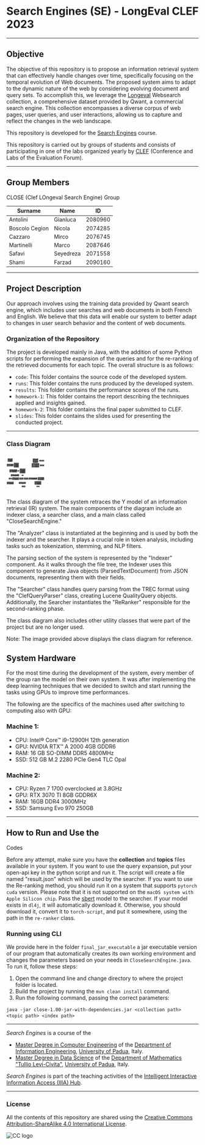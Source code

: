 # Search Engines (SE) - LongEval CLEF 2023

---

## Objective
The objective of this repository is to propose an information retrieval system that can effectively handle changes over time, specifically focusing on the temporal evolution of Web documents. The proposed system aims to adapt to the dynamic nature of the web by considering evolving document and query sets. To accomplish this, we leverage the [Longeval](https://clef-longeval.github.io/tasks/) Websearch collection, a comprehensive dataset provided by Qwant, a commercial search engine. This collection encompasses a diverse corpus of web pages, user queries, and user interactions, allowing us to capture and reflect the changes in the web landscape.

This repository is developed for the [Search Engines](https://iiia.dei.unipd.it/education/search-engines/) course.

This repository is carried out by groups of students and consists of participating in one of the labs organized yearly by [CLEF](https://www.clef-initiative.eu/) (Conference and Labs of the Evaluation Forum).

---

## Group Members
CLOSE (Clef LOngeval Search Engine) Group

| Surname         | Name         | ID        |
| --------------- | ------------ | --------- |
| Antolini        | Gianluca     | 2080960   |
| Boscolo Cegion  | Nicola       | 2074285   |
| Cazzaro         | Mirco        | 2076745   |
| Martinelli      | Marco        | 2087646   |
| Safavi          | Seyedreza    | 2071558   |
| Shami           | Farzad       | 2090160   |

---

## Project Description
Our approach involves using the training data provided by Qwant search engine, which includes user searches and web documents in both French and English. We believe that this data will enable our system to better adapt to changes in user search behavior and the content of web documents.

### Organization of the Repository
The project is developed mainly in Java, with the addition of some Python scripts for performing the expansion of the queries and for the re-ranking of the retrieved documents for each topic. The overall structure is as follows:

* `code`: This folder contains the source code of the developed system.
* `runs`: This folder contains the runs produced by the developed system.
* `results`: This folder contains the performance scores of the runs.
* `homework-1`: This folder contains the report describing the techniques applied and insights gained.
* `homework-2`: This folder contains the final paper submitted to CLEF.
* `slides`: This folder contains the slides used for presenting the conducted project.

---

### Class Diagram


<img src="homework-2/figure/close-white.svg" alt="Class Diagram" style="height: 100px; width:100px;"/>

The class diagram of the system retraces the Y model of an information retrieval (IR) system. The main components of the diagram include an indexer class, a searcher class, and a main class called "CloseSearchEngine."

The "Analyzer" class is instantiated at the beginning and is used by both the indexer and the searcher. It plays a crucial role in token analysis, including tasks such as tokenization, stemming, and NLP filters.

The parsing section of the system is represented by the "Indexer" component. As it walks through the file tree, the Indexer uses this component to generate Java objects (ParsedTextDocument) from JSON documents, representing them with their fields.

The "Searcher" class handles query parsing from the TREC format using the "ClefQueryParser" class, creating Lucene QualityQuery objects. Additionally, the Searcher instantiates the "ReRanker" responsible for the second-ranking phase.

The class diagram also includes other utility classes that were part of the project but are no longer used.

Note: The image provided above displays the class diagram for reference.

## System Hardware

For the most time during the development of the system, every member of the group ran the model on their own system. It was after implementing the deep learning techniques that we decided to switch and start running the tasks using GPUs to improve time performances.

The following are the specifics of the machines used after switching to computing also with GPU:

### Machine 1:
- CPU: Intel® Core™ i9-12900H 12th generation
- GPU: NVIDIA RTX™ A 2000 4GB GDDR6
- RAM: 16 GB SO-DIMM DDR5 4800MHz
- SSD: 512 GB M.2 2280 PCIe Gen4 TLC Opal

### Machine 2:
- CPU: Ryzen 7 1700 overclocked at 3.8GHz
- GPU: RTX 3070 TI 8GB GDDR6X
- RAM: 16GB DDR4 3000MHz
- SSD: Samsung Evo 970 250GB

---

## How to Run and Use the

Codes

Before any attempt, make sure you have the **collection** and **topics** files available in your system. If you want to use the query expansion, put your open-api key in the python script and run it. The script will create a file named "result.json" which will be used by the searcher. If you want to use the Re-ranking method, you should run it on a system that supports `pytorch cuda` version. Please note that it is not supported on the `macOS system with Apple Silicon chip`. Pass the [sbert](https://huggingface.co/sentence-transformers) model to the searcher. If your model exists in `dl4j`, it will automatically download it. Otherwise, you should download it, convert it to `torch-script`, and put it somewhere, using the path in the `re-ranker` class.

### Running using CLI
We provide here in the folder `final_jar_executable` a jar executable version of our program that automatically creates its own working environment and changes the parameters based on your needs in `CloseSearchEngine.java`. To run it, follow these steps:

1. Open the command line and change directory to where the project folder is located.
2. Build the project by running the `mvn clean install` command.
3. Run the following command, passing the correct parameters:
```
java -jar close-1.00-jar-with-dependencies.jar <collection path> <topic path> <index path>
```

---

*Search Engines* is a course of the

* [Master Degree in Computer Engineering](https://degrees.dei.unipd.it/master-degrees/computer-engineering/) of the [Department of Information Engineering](https://www.dei.unipd.it/en/), [University of Padua](https://www.unipd.it/en/), Italy.
* [Master Degree in Data Science](https://datascience.math.unipd.it/) of the [Department of Mathematics "Tullio Levi-Civita"](https://www.math.unipd.it/en/), [University of Padua](https://www.unipd.it/en/), Italy.

*Search Engines* is part of the teaching activities of the [Intelligent Interactive Information Access (IIIA) Hub](http://iiia.dei.unipd.it/).

---

### License

All the contents of this repository are shared using the [Creative Commons Attribution-ShareAlike 4.0 International License](http://creativecommons.org/licenses/by-sa/4.0/).

![CC logo](https://i.creativecommons.org/l/by-sa/4.0/88x31.png)